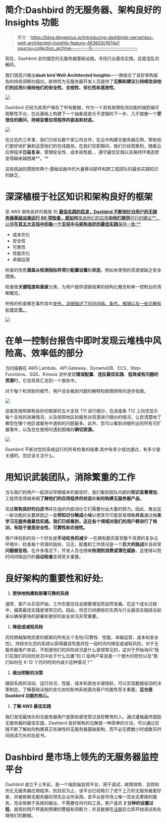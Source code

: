 # 简介:Dashbird 的无服务器、架构良好的 Insights 功能

> 原文：<https://blog.devgenius.io/introducing-dashbirds-serverless-well-architected-insights-feature-463603cf674a?source=collection_archive---------5----------------------->

现在，Dashbird 会扫描您的无服务器基础设施，寻找行业最佳实践。这是混乱的解药。

我们很高兴推出**dash bird Well-Architected Insights**—一款结合了良好架构报告的持续洞察扫描仪。新特性为无服务器开发人员提供了**见解和建议**到**持续改进他们的应用**和**保持他们的安全性、合规性、优化性和高效性**。

![](img/0ec639f37d2bb62a2bd2262f9201fbe3.png)

Dashbird 已经为其用户保存了所有数据，作为一个具有故障检测功能的端到端可观察性平台，在此基础上构建下一个抽象层是合乎逻辑的下一步，几乎就像一个**受信任的顾问，持续监督应用程序的姿态和状态。**

![](img/8fe8c61076566bdbd295ffaa22ea3292.png)

在过去的三年里，我们已经与数千家公司合作，在云中构建无服务器应用，帮助他们更好地扩展和运营他们的在线服务。在我们任职期间，我们已经观察到，随着云应用程序**日益复杂**，管理安全性、成本和性能、、遵守最佳实践以及保持环境态势变得越来越困难**。**

这些挑战的原因有两个:基础设施中的大量移动部件和跨工程团队的最佳实践知识的缺乏。

# 深深植根于社区知识和架构良好的框架

受 AWS 架构良好的框架 的 [**最佳实践的启发，Dashbird 不断地针对用户的无服务器基础设施运行 **80 项检查**，就如何**改进他们的应用**向他们提供**可行的建议**，以便**在其五大支柱中的每一个支柱中与架构良好的最佳实践**保持一致:**](https://dashbird.io/blog/building-complex-well-architected-serverless-architectures/)

*   成本优化
*   安全性
*   可靠性
*   性能优化
*   卓越运营

检查的性质**涵盖从检测指标异常**到**配置设置**和**状态**，例如未使用的资源或缺乏安全措施。

检查按**关键程度和垂直**分类，为用户提供调查结果的结构化概览和单一控制台的清晰概览。

所有的检查都在事件库中[发布，详细描述了时间间隔、条件、推理以及一些见解和补救步骤。](https://dashbird.io/event-library)

![](img/6cacb1ae1f7489162a80924bedd31ee0.png)

# 在单一控制台报告中即时发现云堆栈中风险高、效率低的部分

当扫描器在 AWS Lambda、API Gateway、DynamoDB、ECS、Step-Functions、SQS、Kinesis 流中发现**错误配置**、**违反最佳实践**、**低效或有问题的资源**时，它会将其汇总到一个报告中。

对于每个检测到的细节，用户还会看到问题的解释和故障排除的逐步指南。

![](img/d57b3f27b11c94977d3f2ecf972a70bd.png)

该报告按照架构良好的框架的五大支柱 T11 进行细分，在进度条 T12 上向您显示每个支柱的进展情况，以及按照地区和服务对资源进行细分的情况，让您清楚地了解您在哪个地区或服务中遇到的问题最多。此外，您可以看到详细列出的所有可扩展事件，以及您在使用时遇到困难的**确切资源。**

![](img/99b51809342c8bb0dfbc8e07c93a31f8.png)

Dashbird 不断对您的系统运行的所有检查的结果:其中有多少成功通过，有多少是关键的，您应该关注什么。

# 用知识武装团队，消除繁重的工作

当与我们的用户一起测试早期版本的报告时，我们看到团队内部的**知识显著增加**，工程师变得越来越**了解他们的应用程序的状态**和**如何构建无服务器产品**。

完成**架构良好的白皮书**并在组织内部消化它们需要付出大量的努力。因此，推出这一新功能的主要原因之一是**将知识分解成小块**以使其尽可能容易理解**并且**通过做**来学习无服务器最佳实践。我们已经看到，这在各个领域对我们的用户群进行了培训，有助于提高安全性、可靠性和合规性。**

用户体验到的另一个好处是**手动任务的减少** —在拥有数百甚至数千资源的复杂云环境中，检查每个资源的指标、日志、配置和工作情况是一个**巨大的挑战**并且经常**问题被忽视**。在许多情况下，开发人员也很难**检测到浪费或潜在威胁**，这使得以短时间间隔运行的**自动检查**变得至关重要。

# 良好架构的重要性和好处:

1.  **更快地构建和部署可靠的系统**

通常，客户从实验开始，工作负载往往会随着增加而自然发展。在这个成长过程中，偏离最佳实践是很常见的。因此，将您已经拥有的东西与行业最佳实践结合起来以确保更快的部署和更好的安全状况非常重要。

1.  **降低或减轻风险**

风险跨越架构完善的框架的所有五个支柱(可靠性、性能、卓越运营、成本和安全性)，持续优化您的系统以获得最佳性能将在一段时间内降低或减轻风险。对于无服务器用户来说，不知道他们的风险状况是什么是很常见的，这对于开始询问“我们在我们的风险状况中处于什么位置”的 C 级用户来说是一个很大的担忧以及“我们如何在 6-12 个月的时间内减少这种情况？”

1.  **做出明智的决策**

跟踪系统的活动、运行状况、性能、成本和其他关键指标，可以实现数据驱动的决策制定。了解基础设施的变化如何影响系统面向客户的属性至关重要。**这也是 Dashbird 功能的核心。**

1.  **了解 AWS 最佳实践**

我们发现最快乐的无服务器用户是那些感觉受过良好教育的人。通过灌输最终鼓励无服务器的最佳实践，Dashbird 良好架构的见解是一种简单的方法，可以通过实践不断了解如何构建真正有弹性的无服务器基础架构，而不必花费数小时或数天时间阅读冗长的白皮书。

# Dashbird 是市场上领先的无服务器监控平台

Dashbird 成立于三年前，是一个端到端监控平台，用于调试、故障排除、监控和优化无服务器应用程序。到目前为止，该平台已经吸引了成千上万的无服务器爱好者，并被依赖无服务器的领先企业所采用。该平台是市场上唯一完全无摩擦的服务，完全依赖于系统的输出，不需要任何代码工具。客户喜欢 **2 分钟的设置过程**，直观的用户界面和预建的警报和洞察力；并且能够在[注册](https://dashbird.io/register/)后立即开始调试和处理他们的数据。